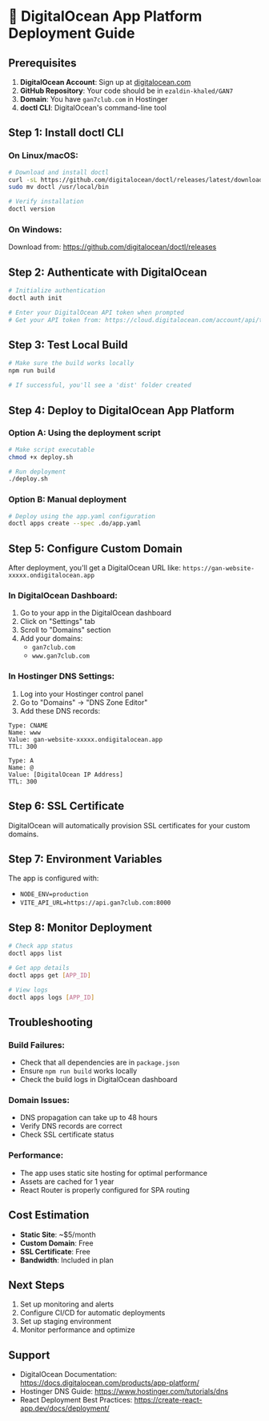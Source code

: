 # 🚀 DigitalOcean App Platform Deployment Guide

## Prerequisites

1. **DigitalOcean Account**: Sign up at [digitalocean.com](https://digitalocean.com)
2. **GitHub Repository**: Your code should be in `ezaldin-khaled/GAN7`
3. **Domain**: You have `gan7club.com` in Hostinger
4. **doctl CLI**: DigitalOcean's command-line tool

## Step 1: Install doctl CLI

### On Linux/macOS:
```bash
# Download and install doctl
curl -sL https://github.com/digitalocean/doctl/releases/latest/download/doctl-1.xx.x-linux-amd64.tar.gz | tar -xzv
sudo mv doctl /usr/local/bin

# Verify installation
doctl version
```

### On Windows:
Download from: https://github.com/digitalocean/doctl/releases

## Step 2: Authenticate with DigitalOcean

```bash
# Initialize authentication
doctl auth init

# Enter your DigitalOcean API token when prompted
# Get your API token from: https://cloud.digitalocean.com/account/api/tokens
```

## Step 3: Test Local Build

```bash
# Make sure the build works locally
npm run build

# If successful, you'll see a 'dist' folder created
```

## Step 4: Deploy to DigitalOcean App Platform

### Option A: Using the deployment script
```bash
# Make script executable
chmod +x deploy.sh

# Run deployment
./deploy.sh
```

### Option B: Manual deployment
```bash
# Deploy using the app.yaml configuration
doctl apps create --spec .do/app.yaml
```

## Step 5: Configure Custom Domain

After deployment, you'll get a DigitalOcean URL like: `https://gan-website-xxxxx.ondigitalocean.app`

### In DigitalOcean Dashboard:
1. Go to your app in the DigitalOcean dashboard
2. Click on "Settings" tab
3. Scroll to "Domains" section
4. Add your domains:
   - `gan7club.com`
   - `www.gan7club.com`

### In Hostinger DNS Settings:
1. Log into your Hostinger control panel
2. Go to "Domains" → "DNS Zone Editor"
3. Add these DNS records:

```
Type: CNAME
Name: www
Value: gan-website-xxxxx.ondigitalocean.app
TTL: 300

Type: A
Name: @
Value: [DigitalOcean IP Address]
TTL: 300
```

## Step 6: SSL Certificate

DigitalOcean will automatically provision SSL certificates for your custom domains.

## Step 7: Environment Variables

The app is configured with:
- `NODE_ENV=production`
- `VITE_API_URL=https://api.gan7club.com:8000`

## Step 8: Monitor Deployment

```bash
# Check app status
doctl apps list

# Get app details
doctl apps get [APP_ID]

# View logs
doctl apps logs [APP_ID]
```

## Troubleshooting

### Build Failures:
- Check that all dependencies are in `package.json`
- Ensure `npm run build` works locally
- Check the build logs in DigitalOcean dashboard

### Domain Issues:
- DNS propagation can take up to 48 hours
- Verify DNS records are correct
- Check SSL certificate status

### Performance:
- The app uses static site hosting for optimal performance
- Assets are cached for 1 year
- React Router is properly configured for SPA routing

## Cost Estimation

- **Static Site**: ~$5/month
- **Custom Domain**: Free
- **SSL Certificate**: Free
- **Bandwidth**: Included in plan

## Next Steps

1. Set up monitoring and alerts
2. Configure CI/CD for automatic deployments
3. Set up staging environment
4. Monitor performance and optimize

## Support

- DigitalOcean Documentation: https://docs.digitalocean.com/products/app-platform/
- Hostinger DNS Guide: https://www.hostinger.com/tutorials/dns
- React Deployment Best Practices: https://create-react-app.dev/docs/deployment/ 